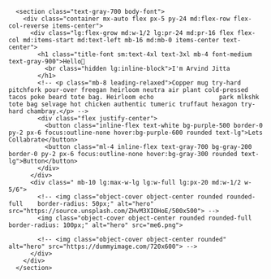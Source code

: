 <!DOCTYPE html>
<html lang="en">
<head>
    <meta charset="UTF-8">
    <meta name="viewport" content="width=device-width, initial-scale=1.0">
    <title>Document</title>
    <link href="https://unpkg.com/tailwindcss@^1.0/dist/tailwind.min.css" rel="stylesheet">
</head>
<body>
  
      <section class="text-gray-700 body-font"> 
        <div class="container mx-auto flex px-5 py-24 md:flex-row flex-col-reverse items-center">
          <div class="lg:flex-grow md:w-1/2 lg:pr-24 md:pr-16 flex flex-col md:items-start md:text-left mb-16 md:mb-0 items-center text-center">
            <h1 class="title-font sm:text-4xl text-3xl mb-4 font-medium text-gray-900">Hello👋 
              <br class="hidden lg:inline-block">I'm Arvind Jitta
            </h1>
            <!-- <p class="mb-8 leading-relaxed">Copper mug try-hard pitchfork pour-over freegan heirloom neutra air plant cold-pressed tacos poke beard tote bag. Heirloom echo                  park mlkshk tote bag selvage hot chicken authentic tumeric truffaut hexagon try-hard chambray.</p> -->
            <div class="flex justify-center">
              <button class="inline-flex text-white bg-purple-500 border-0 py-2 px-6 focus:outline-none hover:bg-purple-600 rounded text-lg">Lets Collabrate</button>
              <button class="ml-4 inline-flex text-gray-700 bg-gray-200 border-0 py-2 px-6 focus:outline-none hover:bg-gray-300 rounded text-lg">Button</button>
            </div>
          </div>
          <div class=" mb-10 lg:max-w-lg lg:w-full lg:px-20 md:w-1/2 w-5/6">
            <!-- <img class="object-cover object-center rounded rounded-full	border-radius: 50px;" alt="hero" src="https://source.unsplash.com/ZHvM3XIOHoE/500x500"> -->
            <img class="object-cover object-center rounded rounded-full	border-radius: 100px;" alt="hero" src="me6.png">

            <!-- <img class="object-cover object-center rounded" alt="hero" src="https://dummyimage.com/720x600"> -->
          </div>
        </div>
      </section>
  </body>
